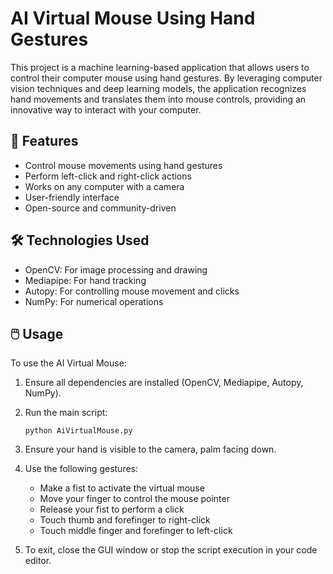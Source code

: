 # AI Virtual Mouse Using Hand Gestures

This project is a machine learning-based application that allows users to control their computer mouse using hand gestures. By leveraging computer vision techniques and deep learning models, the application recognizes hand movements and translates them into mouse controls, providing an innovative way to interact with your computer.

## 🌟 Features

- Control mouse movements using hand gestures
- Perform left-click and right-click actions
- Works on any computer with a camera
- User-friendly interface
- Open-source and community-driven

## 🛠️ Technologies Used

- OpenCV: For image processing and drawing
- Mediapipe: For hand tracking
- Autopy: For controlling mouse movement and clicks
- NumPy: For numerical operations

## 🖱️ Usage

To use the AI Virtual Mouse:

1. Ensure all dependencies are installed (OpenCV, Mediapipe, Autopy, NumPy).

2. Run the main script:
   ```
   python AiVirtualMouse.py
   ```

3. Ensure your hand is visible to the camera, palm facing down.

4. Use the following gestures:
   - Make a fist to activate the virtual mouse
   - Move your finger to control the mouse pointer
   - Release your fist to perform a click
   - Touch thumb and forefinger to right-click
   - Touch middle finger and forefinger to left-click

5. To exit, close the GUI window or stop the script execution in your code editor.
